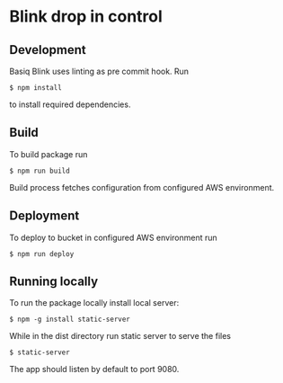 # Blink drop in control

## Development

Basiq Blink uses linting as pre commit hook. Run 

```$ npm install```

to install required dependencies.

## Build

To build package run

```$ npm run build```

Build process fetches configuration from configured AWS environment.

## Deployment

To deploy to bucket in configured AWS environment run

```$ npm run deploy```

## Running locally

To run the package locally install local server:

```$ npm -g install static-server```

While in the dist directory run static server to serve the files

```$ static-server```

The app should listen by default to port 9080.
